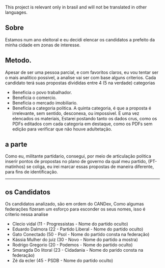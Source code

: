 This project is relevant only in brasil and will not be translated in other languages. 

## Sobre
Estamos num ano eleitoral e eu decidi elencar os candidatos a prefeito da minha cidade em zonas de interesse. 
## Metodo.
Apesar de ser uma pessoa parcial, e com favoritos claros, eu vou tentar ser o mais analitico possivel, a analise vai ser com base alguns criterios.
Cada candidato terá suas propostas divididas entre 4 (5 na verdade) categorias 
- Beneficia o povo trabalhador. 
- Beneficia o comercio.
- Beneficia o mercado imobiliario.
- Beneficia a categoria politica.
A quinta categoria, é que a proposta é irrelevante, sem sentido, desconexa, ou impossivel. 
E uma vez elencados os materiais, Estarei postando tanto os dados crus, como os PDFs editados com cada categoria em destaque, como os PDFs sem edição para verificar que não houve adultetação.

## a parte
Como eu, militante partidario, consegui, por meio de articulação politica inserir pontos de propostas no plano de governo da qual meu partido, (PT-matinhos) se coliga, eu irei marcar essas propostas de maneira diferente, para fins de identificação. 

-----------------------------------------------------
## os Candidatos 
Os candidatos analizado, são em ordem do CANDex, Como algumas federações fizeram um esforço para esconder os seus nomes, isso é criterio nessa analise
- Clecio vidal (11 - Progressistas - Nome do partido oculto)
- Eduardo Dalmora (22 - Partido Liberal - Nome do partido oculto)
- Gato Conectado (50 - Psol - Nome do partido consta na federação)
- Kássia Mulher do juiz (30 - Novo - Nome do partido a mostra)
- Rodrigo Gregorio (20 - Podemos - Nome do partido oculto)
- Smaragda Do litoral (23 - Cidadania - Nome do parido consta na federação)
- Zé da ecler (45 - PSDB - Nome do partido oculto) 
